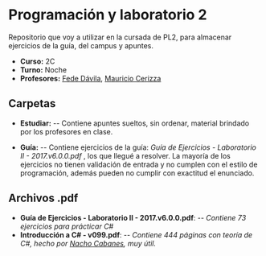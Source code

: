 # Programación y laboratorio 2
Repositorio que voy a utilizar en la cursada de PL2, para almacenar ejercicios de la guía, del campus y apuntes.

- **Curso:** 2C
- **Turno:** Noche
- **Profesores:** [Fede Dávila](https://github.com/FedeDavila1984), [Mauricio Cerizza](https://github.com/mauricioCerizza)

## Carpetas

- **Estudiar:**
-- Contiene apuntes sueltos, sin ordenar, material brindado por los profesores en clase.

- **Guía:**
-- Contiene ejercicios de la guía: _*Guía de Ejercicios - Laboratorio II - 2017.v6.0.0.pdf*_ , los que llegué a resolver. La mayoría de los ejercicios no tienen validación de entrada y no cumplen con el estilo de programación, además pueden no cumplir con exactitud el enunciado.

## Archivos .pdf

- **Guía de Ejercicios - Laboratorio II - 2017.v6.0.0.pdf**:
-- _Contiene 73 ejercicios para prácticar C#_
- **Introducción a C# - v099.pdf**:
-- _Contiene 444 páginas con teoría de C#, hecho por [Nacho Cabanes](http://www.nachocabanes.com), muy útil._